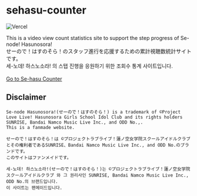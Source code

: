 # sehasu-counter
![Vercel](https://therealsujitk-vercel-badge.vercel.app/?app=sehasu-counter&style=for-the-badge)

This is a video view count statistics site to support the step progress of Se-node! Hasunosora!
<br>
せーので！はすのそら！のスタッフ進行を応援するための累計視聴数統計サイトです。
<br>
세-노데! 하스노소라! 의 스탭 진행을 응원하기 위한 조회수 통계 사이트입니다.
<br><br>
[Go to Se-hasu Counter](https://sehasu-counter.vercel.app/)



## Disclaimer
```
Se-node Hasunosora!(せーので！はすのそら！) is a trademark of ©Project Love Live! Hasunosora Girls School Idol Club and its rights holders SUNRISE, Bandai Namco Music Live Inc., and ODD No.,.
This is a fanmade website.
```
```
せーので！はすのそら！は ©プロジェクトラブライブ！蓮ノ空女学院スクールアイドルクラブとその権利者であるSUNRISE、Bandai Namco Music Live Inc., and ODD No.のブランドです。
このサイトはファンメイドです。
```
```
세-노데! 하스노소라!(せーので！はすのそら！)는 ©プロジェクトラブライブ！蓮ノ空女学院スクールアイドルクラブ 와 그 권리사인 SUNRISE, Bandai Namco Music Live Inc., ODD No.의 브랜드입니다.
이 사이트는 팬메이드입니다.
```